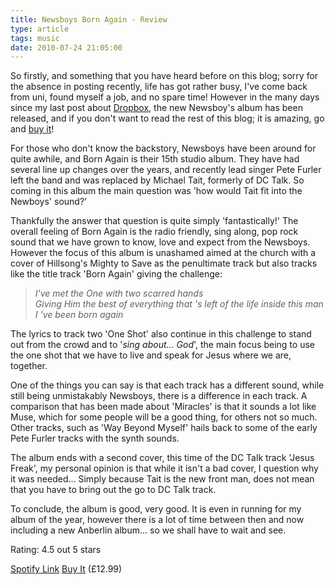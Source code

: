 ```yaml
---
title: Newsboys Born Again - Review
type: article
tags: music
date: 2010-07-24 21:05:00
---
```


So firstly, and something that you have heard before on this blog; sorry for the absence in posting recently, life has got rather busy, I've come back from uni, found myself a job, and no spare time! However in the many days since my last post about <a href="https://www.dropbox.com/referrals/NTE2MzQzOQ">Dropbox</a>, the new Newsboy's album has been released, and if you don't want to read the rest of this blog; it is amazing, go and <a href="http://www.fusewithintegrity.com/index.php?main_page=product_music_info&amp;products_id=11880">buy it</a>!

For those who don't know the backstory, Newsboys have been around for quite awhile, and Born Again is their 15th studio album. They have had several line up changes over the years, and recently lead singer Pete Furler left the band and was replaced by Michael Tait, formerly of DC Talk. So coming in this album the main question was 'how would Tait fit into the Newboys' sound?'

Thankfully the answer that question is quite simply 'fantastically!' The overall feeling of Born Again is the radio friendly, sing along, pop rock sound that we have grown to know, love and expect from the Newsboys. However the focus of this album is unashamed aimed at the church with a cover of Hillsong's Mighty to Save as the penultimate track but also tracks like the title track 'Born Again' giving the challenge:

<blockquote><i>I've met the One with two scarred hands</i><br /><i>Giving Him the best of everything that 's left of the life inside this man</i><br /><i>I 've been born again</i></blockquote>

The lyrics to track two 'One Shot' also continue in this challenge to stand out from the crowd and to '<i>sing about... God</i>', the main focus being to use the one shot that we have to live and speak for Jesus where we are, together.

One of the things you can say is that each track has a different sound, while still being unmistakably Newsboys, there is a difference in each track. A comparison that has been made about 'Miracles' is that it sounds a lot like Muse, which for some people will be a good thing, for others not so much. Other tracks, such as 'Way Beyond Myself' hails back to some of the early Pete Furler tracks with the synth sounds.

The album ends with a second cover, this time of the DC Talk track 'Jesus Freak', my personal opinion is that while it isn't a bad cover, I question why it was needed... Simply because Tait is the new front man, does not mean that you have to bring out the go to DC Talk track.

To conclude, the album is good, very good. It is even in running for my album of the year, however there is a lot of time between then and now including a new Anberlin album... so we shall have to wait and see.

Rating: 4.5 out 5 stars

<a href="https://open.spotify.com/album/0GljF5O64oOocugoYZqfLl">Spotify Link</a>
<a href="http://www.fusewithintegrity.com/index.php?main_page=product_music_info&amp;products_id=11880">Buy It</a> (&pound;12.99)
